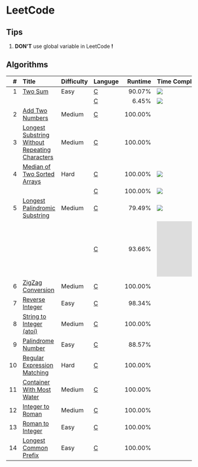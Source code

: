 # LeetCode

## Tips

1. **DON'T** use global variable in LeetCode **!**

## Algorithms
| #    | Title                                               | Difficulty | Languge  | Runtime | Time Complexity | Tag                         |
| ---: | :-------------------------------------------------- | :--------- | :------- | ------: | :-------------- | :-------------------------: |
| 1    | [Two Sum][1]                                        | Easy       | [C][1C]  | 90.07%  | ![][On2]        |                             |
|      |                                                     |            | [C][1C2] | 6.45%   | ![][Ologn]      |                             |
| 2    | [Add Two Numbers][2]                                | Medium     | [C][2C]  | 100.00% |                 |                             |
| 3    | [Longest Substring Without Repeating Characters][3] | Medium     | [C][3C]  | 100.00% |                 |                             |
| 4    | [Median of Two Sorted Arrays][4]                    | Hard       | [C][4C1] | 100.00% | ![][Ominmn]     |                             |
|      |                                                     |            | [C][4C2] | 100.00% | ![][Ologmn]     |                             |
| 5    | [Longest Palindromic Substring][5]                  | Medium     | [C][5C1] | 79.49%  | ![][On2]        |                             |
|      |                                                     |            | [C][5C2] | 93.66%  | ![][On]         | [Manacher][Mnch]            |
| 6    | [ZigZag Conversion][6]                              | Medium     | [C][6C]  | 100.00% |                 |                             |
| 7    | [Reverse Integer][7]                                | Easy       | [C][7C]  | 98.34%  |                 |                             |
| 8    | [String to Integer (atoi)][8]                       | Medium     | [C][8C]  | 100.00% |                 |                             |
| 9    | [Palindrome Number][9]                              | Easy       | [C][9C]  | 88.57%  |                 |                             |
| 10   | [Regular Expression Matching][10]                   | Hard       | [C][10C] | 100.00% |                 | [Dynamic Programming][10dp] |
| 11   | [Container With Most Water][11]                     | Medium     | [C][11C] | 100.00% |                 |                             |
| 12   | [Integer to Roman][12]                              | Medium     | [C][12C] | 100.00% |                 |                             |
| 13   | [Roman to Integer][13]                              | Easy       | [C][13C] | 100.00% |                 |                             |
| 14   | [Longest Common Prefix][14]                         | Easy       | [C][14C] | 100.00% |                 |                             |


[1]:    ./doc/001.md
[1C]:   ./src/prob/001.c
[1C2]:  ./src/prob/001_2.c
[2]:    ./doc/002.md
[2C]:   ./src/prob/002.c
[3]:    ./doc/003.md
[3C]:   ./src/prob/003.c
[4]:    ./doc/004.md
[4C1]:  ./src/prob/004_1.c 
[4C2]:  ./src/prob/004_2.c 
[5]:    ./doc/005.md
[5C1]:  ./src/prob/005_1.c 
[5C2]:  ./src/prob/005_2.c
[6]:    ./doc/006.md
[6C]:   ./src/prob/006.c
[7]:    ./doc/007.md
[7C]:   ./src/prob/007.c
[8]:    ./doc/008.md
[8C]:   ./src/prob/008.c
[9]:    ./doc/009.md
[9C]:   ./src/prob/009.c
[10]:   ./doc/010.md
[10C]:  ./src/prob/010.c
[11]:   ./doc/011.md
[11C]:  ./src/prob/011.c
[12]:   ./doc/012.md
[12C]:  ./src/prob/012.c
[13]:   ./doc/013.md
[13C]:  ./src/prob/013.c
[14]:   ./doc/014.md
[14C]:  ./src/prob/014.c


[Ominmn]: http://latex.codecogs.com/gif.latex?O(\min\(m,n\)) 
[Ologmn]: http://latex.codecogs.com/gif.latex?O(\log\(m,n\)) 
[Ologn]: http://latex.codecogs.com/gif.latex?O(\log\(n\)) 
[On2]: http://latex.codecogs.com/gif.latex?O(n^{2})  
[On]: http://latex.codecogs.com/gif.latex?O(n) 

[Mnch]: https://www.geeksforgeeks.org/manachers-algorithm-linear-time-longest-palindromic-substring-part-1/  
[10dp]: ./doc/010_dp.md
